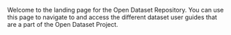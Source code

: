 Welcome to the landing page for the Open Dataset Repository. You can use this page to navigate to and access the different dataset user guides that are a part of the Open Dataset Project.